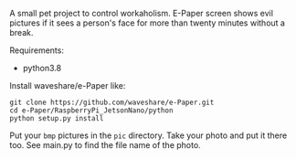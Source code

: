 A small pet project to control workaholism. E-Paper screen shows evil pictures if it sees a person's face for more than twenty minutes without a break.

Requirements:

- python3.8

Install waveshare/e-Paper like:


```
git clone https://github.com/waveshare/e-Paper.git
cd e-Paper/RaspberryPi_JetsonNano/python
python setup.py install
```

Put your `bmp` pictures in the `pic` directory. Take your photo and put it there too. See main.py to find the file name of the photo.